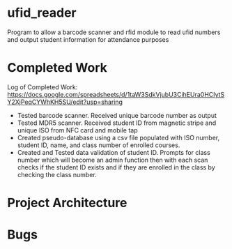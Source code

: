 # ufid_reader
Program to allow a barcode scanner and rfid module to read ufid numbers and output student information for attendance purposes
# Completed Work
Log of Completed Work: https://docs.google.com/spreadsheets/d/1taW3SdkVjubU3CihEUra0HCIytSY2XjPeqCYWhKH5SU/edit?usp=sharing
* Tested barcode scanner. Received unique barcode number as output
* Tested MDR5 scanner. Received student ID from magnetic stripe and unique ISO from NFC card and mobile tap
* Created pseudo-database using a csv file populated with ISO number, student ID, name, and class number of enrolled courses.
* Created and Tested data validation of student ID. Prompts for class number which will become an admin function then with each scan checks if the student ID exists and if they are enrolled in the class by checking the class number. 
# Project Architecture
# Bugs
